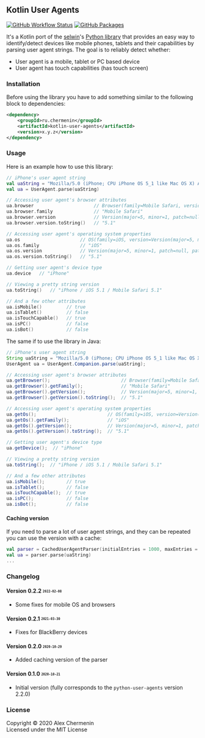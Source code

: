 ## Kotlin User Agents

[![GitHub Workflow Status](https://img.shields.io/github/actions/workflow/status/chermenin/kotlin-user-agents/gradle.yml)](https://github.com/chermenin/kotlin-user-agents/actions/workflows/gradle.yml)
[![GitHub Packages](https://img.shields.io/github/v/release/chermenin/kotlin-user-agents)](https://github.com/chermenin/kotlin-user-agents/packages/)

It's a Kotlin port of the [selwin](//github.com/selwin)'s [Python library](//github.com/selwin/python-user-agents) that provides an easy way to identify/detect devices like mobile phones, tablets and their capabilities by parsing user agent strings. The goal is to reliably detect whether:

- User agent is a mobile, tablet or PC based device
- User agent has touch capabilities (has touch screen)

### Installation

Before using the library you have to add something similar to the following block to dependencies:

```xml
<dependency>
    <groupId>ru.chermenin</groupId>
    <artifactId>kotlin-user-agents</artifactId>
    <version>x.y.z</version>
</dependency>
```

### Usage

Here is an example how to use this library:

```kotlin
// iPhone's user agent string
val uaString = "Mozilla/5.0 (iPhone; CPU iPhone OS 5_1 like Mac OS X) AppleWebKit/534.46 (KHTML, like Gecko) Version/5.1 Mobile/9B179 Safari/7534.48.3"
val ua = UserAgent.parse(uaString)

// Accessing user agent's browser attributes
ua.browser                      // Browser(family=Mobile Safari, version=Version(major=5, minor=1, patch=null, patchMinor=null))
ua.browser.family               // "Mobile Safari"
ua.browser.version              // Version(major=5, minor=1, patch=null, patchMinor=null)
ua.browser.version.toString()   // "5.1"

// Accessing user agent's operating system properties
ua.os                      // OS(family=iOS, version=Version(major=5, minor=1, patch=null, patchMinor=null))
ua.os.family               // "iOS"
ua.os.version              // Version(major=5, minor=1, patch=null, patchMinor=null)
ua.os.version.toString()   // "5.1"

// Getting user agent's device type
ua.device   // "iPhone"

// Viewing a pretty string version
ua.toString()   // "iPhone / iOS 5.1 / Mobile Safari 5.1"

// And a few other attributes
ua.isMobile()         // true
ua.isTablet()         // false
ua.isTouchCapable()   // true
ua.isPC()             // false
ua.isBot()            // false
```

The same if to use the library in Java:

```java
// iPhone's user agent string
String uaString = "Mozilla/5.0 (iPhone; CPU iPhone OS 5_1 like Mac OS X) AppleWebKit/534.46 (KHTML, like Gecko) Version/5.1 Mobile/9B179 Safari/7534.48.3";
UserAgent ua = UserAgent.Companion.parse(uaString);

// Accessing user agent's browser attributes
ua.getBrowser();                          // Browser(family=Mobile Safari, version=Version(major=5, minor=1, patch=null, patchMinor=null))
ua.getBrowser().getFamily();              // "Mobile Safari"
ua.getBrowser().getVersion();             // Version(major=5, minor=1, patch=null, patchMinor=null)
ua.getBrowser().getVersion().toString();  // "5.1"

// Accessing user agent's operating system properties
ua.getOs();                          // OS(family=iOS, version=Version(major=5, minor=1, patch=null, patchMinor=null))
ua.getOs().getFamily();              // "iOS"
ua.getOs().getVersion();             // Version(major=5, minor=1, patch=null, patchMinor=null)
ua.getOs().getVersion().toString();  // "5.1"

// Getting user agent's device type
ua.getDevice();  // "iPhone"

// Viewing a pretty string version
ua.toString();  // "iPhone / iOS 5.1 / Mobile Safari 5.1"

// And a few other attributes
ua.isMobile();        // true
ua.isTablet();        // false
ua.isTouchCapable();  // true
ua.isPC();            // false
ua.isBot();           // false
```

#### Caching version

If you need to parse a lot of user agent strings, and they can be repeated you can use the version with a cache:

```kotlin
val parser = CachedUserAgentParser(initialEntries = 1000, maxEntries = 3000)
val ua = parser.parse(uaString)
...
```

### Changelog

#### Version 0.2.2 <sub><sup>`2022-02-08`</sup></sub>
- Some fixes for mobile OS and browsers

#### Version 0.2.1 <sub><sup>`2021-03-30`</sup></sub>
- Fixes for BlackBerry devices

#### Version 0.2.0 <sub><sup>`2020-10-29`</sup></sub>
- Added caching version of the parser

#### Version 0.1.0 <sub><sup>`2020-10-21`</sup></sub>
- Initial version (fully corresponds to the `python-user-agents` version 2.2.0)

### License

Copyright © 2020 Alex Chermenin  
Licensed under the MIT License
